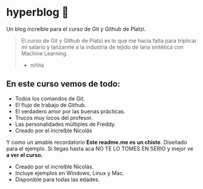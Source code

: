 # hyperblog 💚
Un blog increíble para el curso de Git y Github de Platzi.
> El curso de Git y Github de Platzi es lo que me hacía falta para triplicar mi salario y lanzarme a la industria de tejido de lana sintética con Machine Learning.
> - niñita

## En este curso vemos de todo:
- Todos los comandos de Git.
- El flujo de trabajo de Github.
- El verdadero amor por las buenas prácticas.
- Trucos muy locos del profesor.
- Las personalidades múltiples de Freddy.
- Creado por el increíble Nicolás

Y como un amable recordatorio **Este readme.me es un chiste**. Diseñado para el ejemplo. Si llegas hasta aca NO TE LO TOMES EN SERIO y mejor ve **a ver el curso.**

- Creado por el increíble Nicolás.
- Incluye ejemplos en Windows, Linux y Mac.
- Disponible para todas las edades.